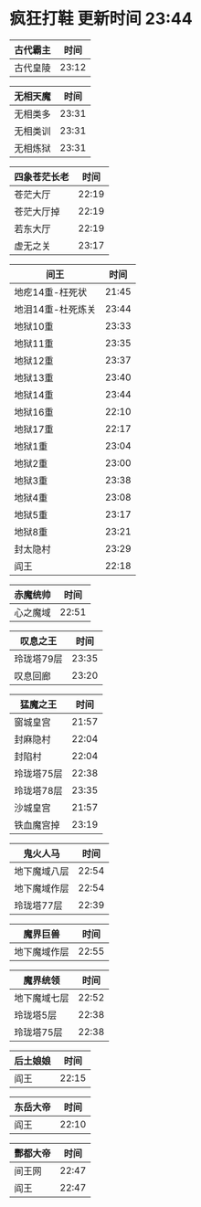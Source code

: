 # 疯狂打鞋 更新时间 23:44

| 古代霸主   | 时间    |
|--------|-------|
| 古代皇陵 | 23:12 |

| 无相天魔   | 时间    |
|--------|-------|
| 无相类多 | 23:31 |
| 无相类训 | 23:31 |
| 无相炼狱 | 23:31 |

| 四象苍茫长老   | 时间    |
|--------|-------|
| 苍茫大厅 | 22:19 |
| 苍茫大厅掉 | 22:19 |
| 若东大厅 | 22:19 |
| 虚无之关 | 23:17 |

| 间王   | 时间    |
|--------|-------|
| 地疙14重-枉死状 | 21:45 |
| 地泪14重-杜死炼关 | 23:44 |
| 地狱10重 | 23:33 |
| 地狱11重 | 23:35 |
| 地狱12重 | 23:37 |
| 地狱13重 | 23:40 |
| 地狱14重 | 23:44 |
| 地狱16重 | 22:10 |
| 地狱17重 | 22:17 |
| 地狱1重 | 23:04 |
| 地狱2重 | 23:00 |
| 地狱3重 | 23:38 |
| 地狱4重 | 23:08 |
| 地狱5重 | 23:17 |
| 地狱8重 | 23:21 |
| 封太隐村 | 23:29 |
| 阎王 | 22:18 |

| 赤魔统帅   | 时间    |
|--------|-------|
| 心之魔域 | 22:51 |

| 叹息之王   | 时间    |
|--------|-------|
| 玲珑塔79层 | 23:35 |
| 叹息回廊 | 23:20 |

| 猛魔之王   | 时间    |
|--------|-------|
| 窗城皇宫 | 21:57 |
| 封麻隐村 | 22:04 |
| 封陷村 | 22:04 |
| 玲珑塔75层 | 22:38 |
| 玲珑塔78层 | 23:35 |
| 沙城皇宫 | 21:57 |
| 铁血魔宫掉 | 23:19 |

| 鬼火人马   | 时间    |
|--------|-------|
| 地下魔域八层 | 22:54 |
| 地下魔域作层 | 22:54 |
| 玲珑塔77层 | 22:39 |

| 魔界巨兽   | 时间    |
|--------|-------|
| 地下魔域作层 | 22:55 |

| 魔界统领   | 时间    |
|--------|-------|
| 地下魔域七层 | 22:52 |
| 玲珑塔5层 | 22:38 |
| 玲珑塔75层 | 22:38 |

| 后土娘娘   | 时间    |
|--------|-------|
| 阎王 | 22:15 |

| 东岳大帝   | 时间    |
|--------|-------|
| 阎王 | 22:10 |

| 酆都大帝   | 时间    |
|--------|-------|
| 间王网 | 22:47 |
| 阎王 | 22:47 |